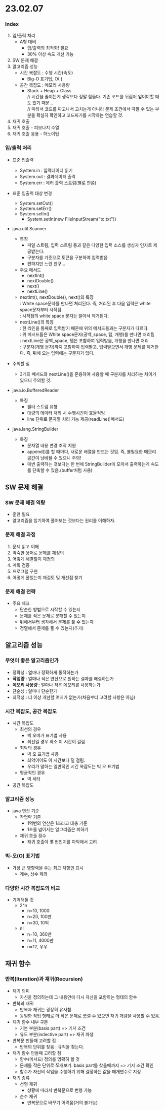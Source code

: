 # 23.02.07
### Index
1. 입/출력 처리
   - A형 대비 
     - 입/출력의 최적화! 필요
     - 30% 이상 속도 개선 가능
2. SW 문제 해결
3. 알고리즘 성능
   - 시간 복잡도 : 수행 시간(속도)
     - Big-O 표기법, O( )
   - 공간 복잡도 : 메모리 사용량
     - Stack + Heap + Class  
    // 시간을 줄이는게 생각보다 정말 힘들다. 기존 코드를 뒤집어 엎어야할 때도 있기 때문...  
    // 따라서 코드를 짜고나서 고치는게 아니라 문제 조건에서 따질 수 있는 부분을 확실히 확인하고 코드짜기를 시작하는 연습할 것.
4. 재귀 호출
5. 재귀 호출 - 피보나치 수열
6. 재귀 호출 응용 - 하노이탑

### 입/출력 처리
- 표준 입출력
  - System.in : 입력데이터 읽기
  - System.out : 결과데이터 출력
  - System.err : 에러 출력 스트림(별로 안씀)
- 표준 입출력 대상 변경
  - System.setOut()
  - System.setErr()
  - System.setIn()
    - System.setIn(new FileInputStream("tc.txt"))

- java.util.Scanner
  - 특징
    - 파일 스트림, 입력 스트림 등과 같은 다양한 입력 소스를 생성자 인자로 제공받는다.
    - 구분자를 기준으로 토큰을 구분하여 입력받음
    - 편하지만 느린 친구...
  - 주요 메서드
    - nextInt()
    - nextDouble()
    - next()  
    - nextLine()
  - nextInt(), nextDouble(), next()의 특징  
    : White space문자를 만나면 처리된다. 즉, 처리된 후 다음 입력은 white space문자부터 시작됨.  
    : 시작점의 white space 문자는 알아서 제거된다.  
  - nextLine()의 특징  
    : 한 라인을 통째로 입력받기 때문에 위의 메서드들과는 구분자가 다르다.  
    : 위 메서드들은 White space문자(공백_space, 탭, 개행)를 만나면 처리됨  
    : nextLine은 공백_space, 탭은 포함하여 입력받음, 개행을 만나면 처리  
    : 구분자(개행 문자)까지 포함하여 입력받고, 입력받으면서 개행 문제를 제거한다. 즉, 뒤에 오는 입력에는 구분자가 없다.
- 주의할 점
  - 3개의 메서드와 nextLine()을 혼용하여 사용할 때 구분자를 처리하는 차이가 있으니 주의할 것.

- java.io.BufferedReader
  - 특징
    - 필터 스트림 유형
    - 대량의 데이터 처리 시 수행시간이 효율적임
    - line 단위로 문자열 처리 기능 제공(readLine()메서드)

- java.lang.StringBuilder
  - 특징
    - 문자열 내용 변경 조작 지원
    - append()를 할 때마다, 새로운 배열을 만드는 것임. 즉, 불필요한 메모리 공간이 낭비될 수 있으니 주의!
    - 매번 출력하는 것보다는 한 번에 StringBuilder에 모아서 출력하는게 속도를 단축할 수 있음.(buffer처럼 사용)

## SW 문제 해결
### SW 문제 해결 역량
- 훈련 필요
- 알고리즘을 암기하여 풀어보는 것보다는 원리를 이해하자.
### 문제 해결 과정
1. 문제 읽고 이해
2. 익숙한 용어로 문제를 재정의
3. 어떻게 해결할지 재정의
4. 계획 검증
5. 프로그램 구현
6. 어떻게 풀었는지 재검토 및 개선점 찾기
### 문제 해결 전략
- 주요 체크
  - 단순한 방법으로 시작할 수 있는지
  - 문제를 작은 문제로 분해할 수 있는지
  - 뒤에서부터 생각해서 문제를 풀 수 있는지
  - 정렬해서 문제를 풀 수 있는지(추가)

## 알고리즘 성능
### 무엇이 좋은 알고리즘인가
- 정확성 : 얼마나 정확하게 동작하는가
- **작업량** : 얼마나 적은 연산으로 원하는 결과를 해결하는가
- **메모리 사용량** : 얼마나 적은 메모리를 사용하는가
- 단순성 : 얼마나 단순한가
- 최적성 : 더 이상 개선할 여지가 없는가(처음부터 고려할 사항은 아님)
### 시간 복잡도, 공간 복잡도
- 시간 복잡도
  - 최선의 경우
    - 빅 오메가 표기법 사용
    - 최선일 경우 최소 이 시간이 걸림
  - 최악의 경우
    - 빅 오 표기법 사용
    - 최악이어도 이 시간보다 덜 걸림.
    - 우리가 말하는 일반적인 시간 복잡도는 빅 오 표기법
  - 평균적인 경우
    - 빅 세타
- 공간 복잡도
### 알고리즘 성능
- java 연산 기준
  - 작업략 기준
    - 1억번의 연산은 1초라고 대충 기준
    - 1초를 넘어서는 알고리즘은 피하기
  - 재귀 호출 횟수
    - 재귀 호출이 몇 번인지를 파악해서 고려
### 빅-오(O) 표기법
- 가장 큰 영향력을 주는 최고 차항만 표시
  - 계수, 상수 제외
### 다양한 시간 복잡도의 비교
- 기억해둘 것
  - 2^n
    - n=10, 1000
    - n=20, 100만
    - n=30, 10억
  - n!
    - n=10, 360만
    - n=11, 4000만
    - n=12, 우우

## 재귀 함수
### 반복(Iteration)과 재귀(Recursion)
- 재귀 의미
  - 자신을 정의하는데 그 내용안에 다시 자신을 포함하는 형태의 함수
- 반복과 재귀
  - 반복과 재귀는 굉장히 유사함.
  - 동일한 작업 형태로 더 작은 문제로 쪼갤 수 있으면 재귀 개념을 사용할 수 있음.
- 재귀 함수 내부 구분
  - 기본 부분(basis part) => 기저 조건
  - 유도 부분(indective part) => 재귀 파생
- 반복문 만들때 고려할 점
  - 반복의 단위를 찾음 : 규칙을 찾는다.
- 재귀 함수 만들때 고려할 점
  - 함수(메서드) 정의를 명확히 할 것
  - 문제를 작은 단위로 쪼개보기. basis part를 찾을때까지 => 기저 조건 확인
  - 함수가 자신의 작업을 수행하기 위해 결정하는 값을 매개변수로 지정
- 재귀 종류
  - 선형 재귀
    - 상황에 따라서 반복문으로 변형 가능
  - 순수 재귀
    - 반복문으로 바꾸기 어려움(거의 불가능)